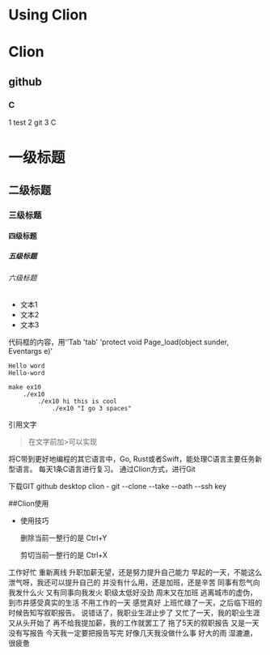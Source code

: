# Using Clion 
# Clion
## github
### C
1 test
2 git
3 C

# 一级标题
## 二级标题
### 三级标题
#### 四级标题
##### 五级标题
###### 六级标题 

- 文本1
- 文本2
- 文本3

代码框的内容，用‘’Tab
'tab'
'protect void Page_load(object sunder, Eventargs e)'

    Hello word
    Hello-word

    make ex10
        ./ex10
            ./ex10 hi this is cool
                ./ex10 "I go 3 spaces"
            
 引用文字
 >在文字前加>可以实现
     

将C带到更好地编程的其它语言中，Go,  Rust或者Swift，能处理C语言主要任务新型语言。
每天1条C语言进行复习。
通过Clion方式，进行Git


下载GIT
github desktop
clion - git
--clone --take --oath --ssh key


##Clion使用
- 使用技巧
    
    删除当前一整行的是  Ctrl+Y
    
    剪切当前一整行的是  Ctrl+X
    

工作好忙 重新离线
升职加薪无望，还是努力提升自己能力
早起的一天，不能这么泄气呀，我还可以提升自己的
并没有什么用，还是加班，还是辛苦
同事有怨气向我发什么火
又有同事向我发火
职级太低好没劲
周末又在加班
逃离城市的虚伪，到市井感受真实的生活
不用工作的一天 感觉真好
上班忙碌了一天，之后临下班的时候告知写叙职报告。
说错话了，我职业生涯止步了
又忙了一天，我的职业生涯又从头开始了
再不给我提加薪，我的工作就罢工了
拖了5天的叙职报告
又是一天没有写报告
今天我一定要把报告写完
好像几天我没做什么事
好大的雨
湿漉漉，很疲惫

